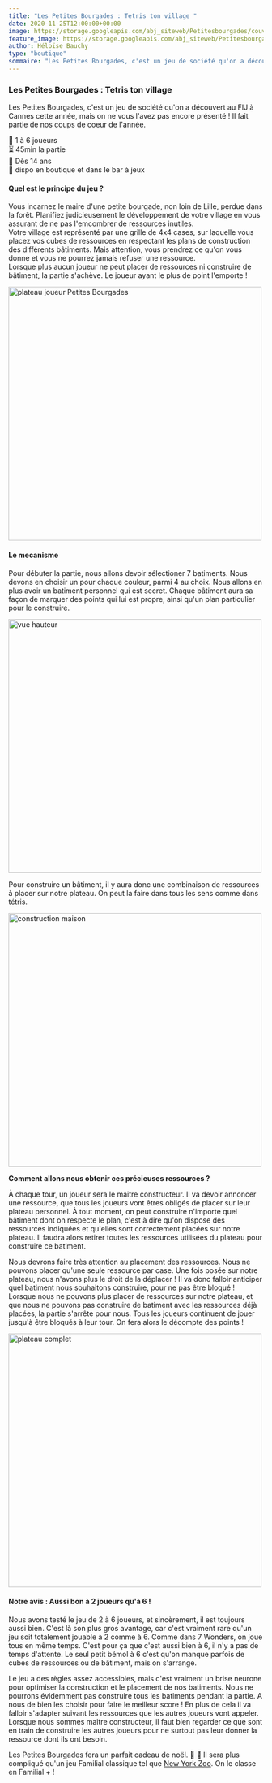 ```yaml
---
title: "Les Petites Bourgades : Tetris ton village "
date: 2020-11-25T12:00:00+00:00
image: https://storage.googleapis.com/abj_siteweb/Petitesbourgades/couverture.jpg
feature_image: https://storage.googleapis.com/abj_siteweb/Petitesbourgades/couverture.jpg
author: Héloïse Bauchy
type: "boutique"
sommaire: "Les Petites Bourgades, c'est un jeu de société qu'on a découvert au FIJ à Cannes cette année, mais on ne vous l'avez pas encore présenté ! Il fait partie de nos coups de coeur de l'année."
---
```

### Les Petites Bourgades : Tetris ton village

Les Petites Bourgades, c'est un jeu de société qu'on a découvert au FIJ à Cannes cette année, mais on ne vous l'avez pas encore présenté ! Il fait partie de nos coups de coeur de l'année.

:busts_in_silhouette:  1 à 6 joueurs <br>
:hourglass_flowing_sand: 45min la partie <br>
:birthday: Dès 14 ans <br>
:game_die: dispo en boutique et dans le bar à jeux <br>


#### Quel est le principe du jeu ?

Vous incarnez le maire d'une petite bourgade, non loin de Lille, perdue dans la forêt. Planifiez judicieusement le développement de votre village en vous assurant de ne pas l'emcombrer de ressources inutiles. <br>
Votre village est représenté par une grille de 4x4 cases, sur laquelle vous placez vos cubes de ressources en respectant les plans de construction des différents bâtiments. Mais attention, vous prendrez ce qu'on vous donne et vous ne pourrez jamais refuser une ressource. <br>
Lorsque plus aucun joueur ne peut placer de ressources ni construire de bâtiment, la partie s'achève. Le joueur ayant le plus de point l'emporte !

<img src="https://storage.googleapis.com/abj_siteweb/Petitesbourgades/zoom%20joli.jpg" alt="plateau joueur Petites Bourgades" width="500"/>

#### Le mecanisme

Pour débuter la partie, nous allons devoir sélectioner 7 batiments. Nous devons en choisir un pour chaque couleur, parmi 4 au choix.
Nous allons en plus avoir un batiment personnel qui est secret.
Chaque bâtiment aura sa façon de marquer des points qui lui est propre, ainsi qu'un plan particulier pour le construire. 

<img src="https://storage.googleapis.com/abj_siteweb/Petitesbourgades/vue%20hauteur.jpg" alt="vue hauteur" width="500"/>

Pour construire un bâtiment, il y aura donc une combinaison de ressources à placer sur notre plateau. On peut la faire dans tous les sens comme dans tétris.

<img src="https://storage.googleapis.com/abj_siteweb/Petitesbourgades/construction%20maison.jpg" alt="construction maison" width="500"/>

**Comment allons nous obtenir ces précieuses ressources ?**

À chaque tour, un joueur sera le maitre constructeur. Il va devoir annoncer une ressource, que tous les joueurs vont êtres obligés de placer sur leur plateau personnel.
À tout moment, on peut construire n'importe quel bâtiment dont on respecte le plan, c'est à dire qu'on dispose des ressources indiquées et qu'elles sont correctement placées sur notre plateau. Il faudra alors retirer toutes les ressources utilisées du plateau pour construire ce batiment.

Nous devrons faire très attention au placement des ressources. Nous ne pouvons placer qu'une seule ressource par case. Une fois posée sur notre plateau, nous n'avons plus le droit de la déplacer ! Il va donc falloir anticiper quel batiment nous souhaitons construire, pour ne pas être bloqué !
Lorsque nous ne pouvons plus placer de ressources sur notre plateau, et que nous ne pouvons pas construire de batiment avec les ressources déjà placées, la partie s'arrête pour nous.
Tous les joueurs continuent de jouer jusqu'à être bloqués à leur tour. On fera alors le décompte des points !

<img src="https://storage.googleapis.com/abj_siteweb/Petitesbourgades/terrain%20complet%20vue%20diago.jpg" alt="plateau complet" width="500"/>


#### Notre avis : Aussi bon à 2 joueurs qu'à 6 !

Nous avons testé le jeu de 2 à 6 joueurs, et sincèrement, il est toujours aussi bien. C'est là son plus gros avantage, car c'est vraiment rare qu'un jeu soit totalement jouable à 2 comme à 6.
Comme dans 7 Wonders, on joue tous en même temps. C'est pour ça que c'est aussi bien à 6, il n'y a pas de temps d'attente.
Le seul petit bémol à 6 c'est qu'on manque parfois de cubes de ressources ou de bâtiment, mais on s'arrange.

Le jeu a des règles assez accessibles, mais c'est vraiment un brise neurone pour optimiser la construction et le placement de nos batiments. Nous ne pourrons évidemment pas construire tous les batiments pendant la partie. A nous de bien les choisir pour faire le meilleur score ! En plus de cela il va falloir s'adapter suivant les ressources que les autres joueurs vont appeler. Lorsque nous sommes maitre constructeur, il faut bien regarder ce que sont en train de construire les autres joueurs pour ne surtout pas leur donner la ressource dont ils ont besoin.

Les Petites Bourgades fera un parfait cadeau de noël. :gift: :santa:
Il sera plus compliqué qu'un jeu Familial classique tel que [New York Zoo](https://aubeaujeu.com/boutique/ny_zoo/). On le classe en Familial + !
